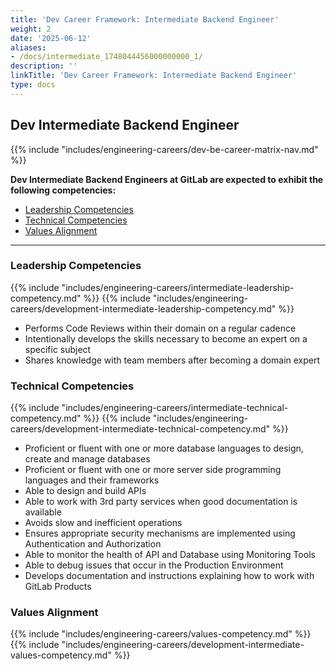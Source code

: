 ```yaml
---
title: 'Dev Career Framework: Intermediate Backend Engineer'
weight: 2
date: '2025-06-12'
aliases:
- /docs/intermediate_1748044456000000000_1/
description: ''
linkTitle: 'Dev Career Framework: Intermediate Backend Engineer'
type: docs
---
```


## Dev Intermediate Backend Engineer

{{% include "includes/engineering-careers/dev-be-career-matrix-nav.md" %}}

**Dev Intermediate Backend Engineers at GitLab are expected to exhibit the following competencies:**

- [Leadership Competencies](#leadership-competencies)
- [Technical Competencies](#technical-competencies)
- [Values Alignment](#values-alignment)

---

### Leadership Competencies

{{% include "includes/engineering-careers/intermediate-leadership-competency.md" %}}
{{% include "includes/engineering-careers/development-intermediate-leadership-competency.md" %}}

- Performs Code Reviews within their domain on a regular cadence
- Intentionally develops the skills necessary to become an expert on a specific subject
- Shares knowledge with team members after becoming a domain expert

### Technical Competencies

{{% include "includes/engineering-careers/intermediate-technical-competency.md" %}}
{{% include "includes/engineering-careers/development-intermediate-technical-competency.md" %}}

- Proficient or fluent with one or more database languages to design, create and manage databases
- Proficient or fluent with one or more server side programming languages and their frameworks
- Able to design and build APIs
- Able to work with 3rd party services when good documentation is available
- Avoids slow and inefficient operations
- Ensures appropriate security mechanisms are implemented using Authentication and Authorization
- Able to monitor the health of API and Database using Monitoring Tools
- Able to debug issues that occur in the Production Environment
- Develops documentation and instructions explaining how to work with GitLab Products

### Values Alignment

{{% include "includes/engineering-careers/values-competency.md" %}}
{{% include "includes/engineering-careers/development-intermediate-values-competency.md" %}}
